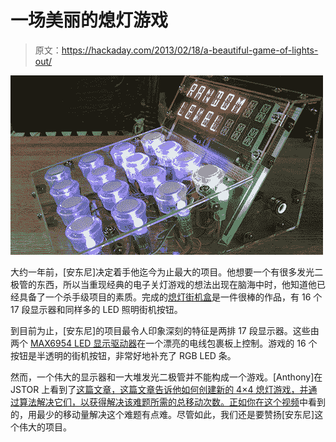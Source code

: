 # 一场美丽的熄灯游戏

> 原文：<https://hackaday.com/2013/02/18/a-beautiful-game-of-lights-out/>

![lightsout](img/79d52a89c28991fed8d8e503d8703c2d.png)

大约一年前，[安东尼]决定着手他迄今为止最大的项目。他想要一个有很多发光二极管的东西，所以当重现经典的电子关灯游戏的想法出现在脑海中时，他知道他已经具备了一个杀手级项目的素质。完成的[熄灯街机盒](http://anthonydigirolamo.github.com/blog/2013/02/13/lights-out-box/)是一件很棒的作品，有 16 个 17 段显示器和同样多的 LED 照明街机按钮。

到目前为止，[安东尼]的项目最令人印象深刻的特征是两排 17 段显示器。这些由两个 [MAX6954 LED 显示驱动器](http://www.maximintegrated.com/datasheet/index.mvp/id/3410)在一个漂亮的电线包裹板上控制。游戏的 16 个按钮是半透明的街机按钮，非常好地补充了 RGB LED 条。

然而，一个伟大的显示器和一大堆发光二极管并不能构成一个游戏。[Anthony]在 JSTOR 上看到了[这篇文章，这篇文章告诉他如何创建新的 4×4 熄灯游戏，并通过算法解决它们，以获得解决该难题所需的总移动次数。正如你在](http://www.jstor.org/discover/10.2307/2691157?uid=3739864&uid=2&uid=4&uid=3739256&sid=21101828283487)[这个视频](http://vimeo.com/59807162)中看到的，用最少的移动量解决这个难题有点难。尽管如此，我们还是要赞扬[安东尼]这个伟大的项目。